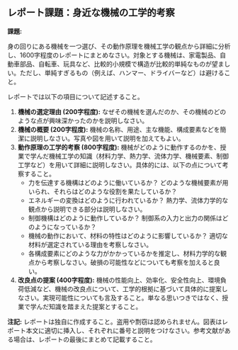 ## レポート課題：身近な機械の工学的考察

**課題:**

身の回りにある機械を一つ選び、その動作原理を機械工学の観点から詳細に分析し、1600字程度のレポートにまとめなさい。対象とする機械は、家電製品、自動車部品、自転車、玩具など、比較的小規模で構造が比較的単純なものが望ましい。ただし、単純すぎるもの（例えば、ハンマー、ドライバーなど）は避けること。

レポートでは以下の項目について記述すること。

1. **機械の選定理由 (200字程度):**  なぜその機械を選んだのか、その機械のどのような点が興味深かったのかを説明しなさい。
2. **機械の概要 (200字程度):**  機械の名称、用途、主な機能、構成要素などを簡潔に説明しなさい。写真や図を用いて説明を加えてもよい。
3. **動作原理の工学的考察 (800字程度):**  機械がどのように動作するのかを、授業で学んだ機械工学の知識（材料力学、熱力学、流体力学、機械要素、制御工学など）を用いて詳細に説明しなさい。具体的には、以下の点について考察すること。
    * 力を伝達する機構はどのように働いているか？ どのような機械要素が用いられ、それらはどのような役割を果たしているか？
    * エネルギーの変換はどのように行われているか？ 熱力学、流体力学的な観点から説明できる部分は説明しなさい。
    * 制御機構はどのように動作しているか？ 制御系の入力と出力の関係はどのようになっているか？
    * 機械の動作において、材料の特性はどのように影響しているか？ 適切な材料が選定されている理由を考察しなさい。
    * 各構成要素にどのような力がかかっているかを推定し、材料力学的な観点から考察しなさい。破損の可能性などについても考察を加えると良い。
4. **改良点の提案 (400字程度):**  機械の性能向上、効率化、安全性向上、環境負荷低減など、機械の改良点について、工学的根拠に基づいて具体的に提案しなさい。実現可能性についても言及すること。単なる思いつきではなく、授業で学んだ知識を踏まえた提案とすること。


**注記:** レポートは独自に作成すること。盗用や剽窃は認められません。図表はレポート本文に適切に挿入し、それぞれに番号と説明をつけなさい。参考文献がある場合は、レポートの最後にまとめて記載すること。
